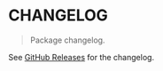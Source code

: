 # CHANGELOG

> Package changelog.

See [GitHub Releases](https://github.com/stdlib-js/assert-is-big-endian/releases) for the changelog.
